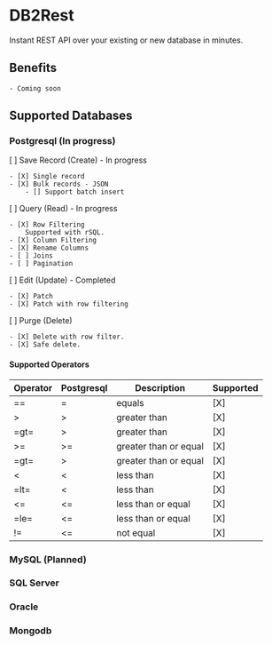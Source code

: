 # DB2Rest
Instant REST API over your existing or new database in minutes. 

## Benefits
    - Coming soon

## Supported Databases

### Postgresql (In progress)

[ ] Save Record (Create) - In progress

    - [X] Single record
    - [X] Bulk records - JSON 
        - [] Support batch insert 

[ ] Query (Read)   - In progress

    - [X] Row Filtering
        Supported with rSQL.
    - [X] Column Filtering
    - [X] Rename Columns
    - [ ] Joins
    - [ ] Pagination

[ ] Edit (Update)  - Completed

    - [X] Patch
    - [X] Patch with row filtering
     
    
[ ] Purge (Delete) 

    - [X] Delete with row filter.
    - [X] Safe delete.

#### Supported Operators

| Operator | Postgresql | Description           | Supported |
|----------|------------|-----------------------|-----------|
| ==       | =          | equals                | [X]       |
| >        | >          | greater than          | [X]       |
| =gt=     | >          | greater than          | [X]       |
| >=       | >=         | greater than or equal | [X]       |
| =gt=     | >          | greater than or equal | [X]       |
| <        | <          | less than             | [X]       |
| =lt=     | <          | less than             | [X]       |
| <=       | <=         | less than or equal    | [X]       |
| =le=     | <=         | less than or equal    | [X]       |
| !=       | <=         | not equal             | [X]       |


### MySQL (Planned)

### SQL Server 

### Oracle 


### Mongodb





